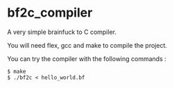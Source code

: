 bf2c_compiler
=============

A very simple brainfuck to C compiler.

You will need flex, gcc and make to compile the project.

You can try the compiler with the following commands :

```
$ make
$ ./bf2c < hello_world.bf
```
